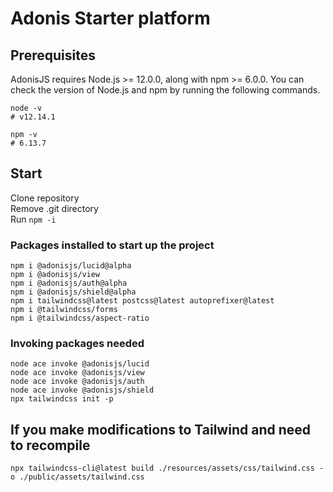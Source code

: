 # Adonis Starter platform

## Prerequisites
AdonisJS requires Node.js >= 12.0.0, along with npm >= 6.0.0. You can check the version of Node.js and npm by running the following commands.

```
node -v
# v12.14.1

npm -v
# 6.13.7
```

## Start
Clone repository \
Remove .git directory \
Run ```npm -i```

### Packages installed to start up the project
```
npm i @adonisjs/lucid@alpha
npm i @adonisjs/view
npm i @adonisjs/auth@alpha
npm i @adonisjs/shield@alpha
npm i tailwindcss@latest postcss@latest autoprefixer@latest
npm i @tailwindcss/forms
npm i @tailwindcss/aspect-ratio
```

### Invoking packages needed
```
node ace invoke @adonisjs/lucid
node ace invoke @adonisjs/view
node ace invoke @adonisjs/auth
node ace invoke @adonisjs/shield
npx tailwindcss init -p
```


## If you make modifications to Tailwind and need to recompile
```
npx tailwindcss-cli@latest build ./resources/assets/css/tailwind.css -o ./public/assets/tailwind.css
```


